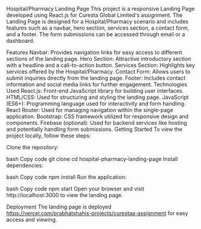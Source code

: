 Hospital/Pharmacy Landing Page
This project is a responsive Landing Page developed using React.js for Curesta Global Limited's assignment. The Landing Page is designed for a Hospital/Pharmacy scenario and includes features such as a navbar, hero section, services section, a contact form, and a footer. The form submissions can be accessed through email or a dashboard.

Features
Navbar: Provides navigation links for easy access to different sections of the landing page.
Hero Section: Attractive introductory section with a headline and a call-to-action button.
Services Section: Highlights key services offered by the Hospital/Pharmacy.
Contact Form: Allows users to submit inquiries directly from the landing page.
Footer: Includes contact information and social media links for further engagement.
Technologies Used
React.js: Front-end JavaScript library for building user interfaces.
HTML/CSS: Used for structuring and styling the landing page.
JavaScript (ES6+): Programming language used for interactivity and form handling.
React Router: Used for managing navigation within the single-page application.
Bootstrap: CSS framework utilized for responsive design and components.
Firebase (optional): Used for backend services like hosting and potentially handling form submissions.
Getting Started
To view the project locally, follow these steps:

Clone the repository:

bash
Copy code
git clone <repository-url>
cd hospital-pharmacy-landing-page
Install dependencies:

bash
Copy code
npm install
Run the application:

bash
Copy code
npm start
Open your browser and visit http://localhost:3000 to view the landing page.

Deployment
The landing page is deployed https://vercel.com/prabhatshahis-projects/curestaa-assignment for easy access and viewing.
